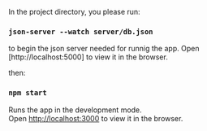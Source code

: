 In the project directory, you please run:

### `json-server --watch server/db.json`

to begin the json server needed for runnig the app.
Open [http://localhost:5000] to view it in the browser.

then:

### `npm start`

Runs the app in the development mode.\
Open [http://localhost:3000](http://localhost:3000) to view it in the browser.
